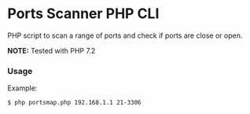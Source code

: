 # Ports Scanner PHP CLI
PHP script to scan a range of ports and check if ports are close or open.

**NOTE:** Tested with PHP 7.2

### Usage

Example:

```shell
$ php portsmap.php 192.168.1.1 21-3306
```

